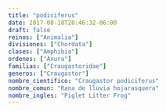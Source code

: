 ```yaml
---
title: "podiciferus"
date: 2017-08-18T20:46:32-06:00
draft: false
reinos: ["Animalia"]
divisiones: ["Chordata"]
clases: ["Amphibia"]
ordenes: ["Anura"]
familias: ["Craugastoridae"]
generos: ["Craugastor"]
nombre_cientifico: "Craugastor podiciferus"
nombre_comun: "Rana de lluvia hojarasquera"
nombre_ingles: "Piglet Litter Frog"
---
```


